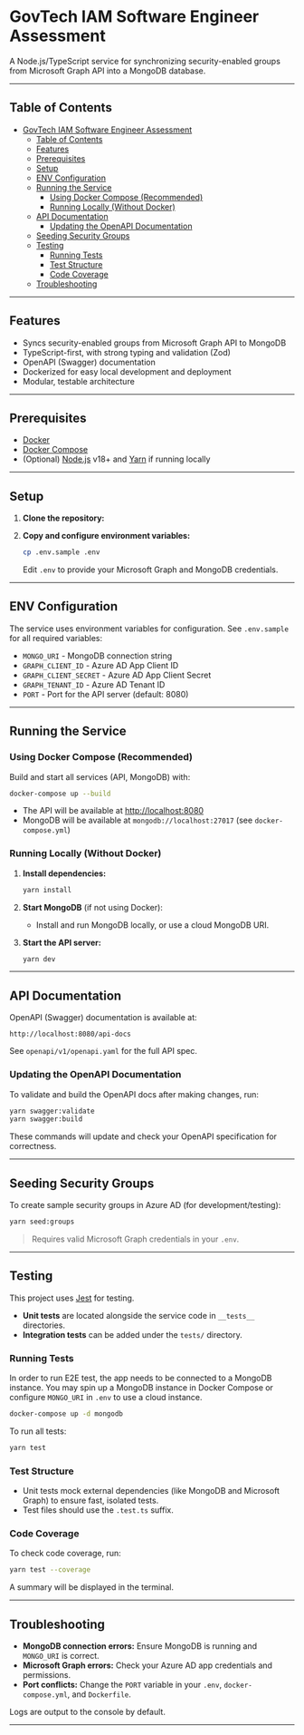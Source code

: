 # GovTech IAM Software Engineer Assessment

A Node.js/TypeScript service for synchronizing security-enabled groups from Microsoft Graph API into a MongoDB database.

---

## Table of Contents

- [GovTech IAM Software Engineer Assessment](#govtech-iam-software-engineer-assessment)
  - [Table of Contents](#table-of-contents)
  - [Features](#features)
  - [Prerequisites](#prerequisites)
  - [Setup](#setup)
  - [ENV Configuration](#env-configuration)
  - [Running the Service](#running-the-service)
    - [Using Docker Compose (Recommended)](#using-docker-compose-recommended)
    - [Running Locally (Without Docker)](#running-locally-without-docker)
  - [API Documentation](#api-documentation)
    - [Updating the OpenAPI Documentation](#updating-the-openapi-documentation)
  - [Seeding Security Groups](#seeding-security-groups)
  - [Testing](#testing)
    - [Running Tests](#running-tests)
    - [Test Structure](#test-structure)
    - [Code Coverage](#code-coverage)
  - [Troubleshooting](#troubleshooting)

---

## Features

- Syncs security-enabled groups from Microsoft Graph API to MongoDB
- TypeScript-first, with strong typing and validation (Zod)
- OpenAPI (Swagger) documentation
- Dockerized for easy local development and deployment
- Modular, testable architecture

---

## Prerequisites

- [Docker](https://www.docker.com/get-started)
- [Docker Compose](https://docs.docker.com/compose/)
- (Optional) [Node.js](https://nodejs.org/) v18+ and [Yarn](https://yarnpkg.com/) if running locally

---

## Setup

1. **Clone the repository:**

2. **Copy and configure environment variables:**
   ```sh
   cp .env.sample .env
   ```
   Edit `.env` to provide your Microsoft Graph and MongoDB credentials.

---

## ENV Configuration

The service uses environment variables for configuration. See `.env.sample` for all required variables:

- `MONGO_URI` - MongoDB connection string
- `GRAPH_CLIENT_ID` - Azure AD App Client ID
- `GRAPH_CLIENT_SECRET` - Azure AD App Client Secret
- `GRAPH_TENANT_ID` - Azure AD Tenant ID
- `PORT` - Port for the API server (default: 8080)

---

## Running the Service

### Using Docker Compose (Recommended)

Build and start all services (API, MongoDB) with:

```sh
docker-compose up --build
```

- The API will be available at [http://localhost:8080](http://localhost:8080)
- MongoDB will be available at `mongodb://localhost:27017` (see `docker-compose.yml`)

### Running Locally (Without Docker)

1. **Install dependencies:**
   ```sh
   yarn install
   ```

2. **Start MongoDB** (if not using Docker):
   - Install and run MongoDB locally, or use a cloud MongoDB URI.

3. **Start the API server:**
   ```sh
   yarn dev
   ```

---

## API Documentation

OpenAPI (Swagger) documentation is available at:

```
http://localhost:8080/api-docs
```

See `openapi/v1/openapi.yaml` for the full API spec.

### Updating the OpenAPI Documentation

To validate and build the OpenAPI docs after making changes, run:

```sh
yarn swagger:validate
yarn swagger:build
```

These commands will update and check your OpenAPI specification for correctness.

---

## Seeding Security Groups

To create sample security groups in Azure AD (for development/testing):

```sh
yarn seed:groups
```

> Requires valid Microsoft Graph credentials in your `.env`.

---

## Testing

This project uses [Jest](https://jestjs.io/) for testing.

- **Unit tests** are located alongside the service code in `__tests__` directories.
- **Integration tests** can be added under the `tests/` directory.

### Running Tests

In order to run E2E test, the app needs to be connected to a MongoDB instance. You may spin up a MongoDB instance in Docker Compose or configure `MONGO_URI` in `.env` to use a cloud instance.
```sh
docker-compose up -d mongodb
```

To run all tests:

```sh
yarn test
```

### Test Structure

- Unit tests mock external dependencies (like MongoDB and Microsoft Graph) to ensure fast, isolated tests.
- Test files should use the `.test.ts` suffix.

### Code Coverage

To check code coverage, run:

```sh
yarn test --coverage
```

A summary will be displayed in the terminal.

---

## Troubleshooting

- **MongoDB connection errors:** Ensure MongoDB is running and `MONGO_URI` is correct.
- **Microsoft Graph errors:** Check your Azure AD app credentials and permissions.
- **Port conflicts:** Change the `PORT` variable in your `.env`, `docker-compose.yml`, and `Dockerfile`.

Logs are output to the console by default.

---